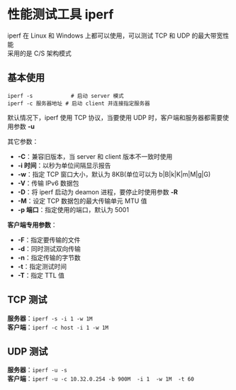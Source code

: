 # 性能测试工具 iperf
iperf 在 Linux 和 Windows 上都可以使用，可以测试 TCP 和 UDP 的最大带宽性能  
采用的是 C/S 架构模式  

## 基本使用
``` Shell
iperf -s            # 启动 server 模式
iperf -c 服务器地址 # 启动 client 并连接指定服务器
```

默认情况下，iperf 使用 TCP 协议，当要使用 UDP 时，客户端和服务器都需要使用参数 **-u**  

其它参数：  
* **-C**：兼容旧版本，当 server 和 client 版本不一致时使用  
* **-i 时间**：以秒为单位间隔显示报告  
* **-w**：指定 TCP 窗口大小，默认为 8KB(单位可以为 b|B|k|K|m|M|g|G)  
* **-V**：传输 IPv6 数据包  
* **-D**：将 iperf 启动为 deamon 进程，要停止时使用参数 **-R**  
* **-M**：设定 TCP 数据包的最大传输单元 MTU 值  
* **-p 端口**：指定使用的端口，默认为 5001  

**客户端专用参数**：  
* **-F**：指定要传输的文件  
* **-d**：同时测试双向传输  
* **-n**：指定传输的字节数  
* **-t**：指定测试时间  
* **-T**：指定 TTL 值  

## TCP 测试
**服务器**：`iperf -s -i 1 -w 1M`  
**客户端**：`iperf -c host -i 1 -w 1M`  

## UDP 测试
**服务器**：`iperf -u -s`  
**客户端**：`iperf -u -c 10.32.0.254 -b 900M  -i 1  -w 1M  -t 60`  